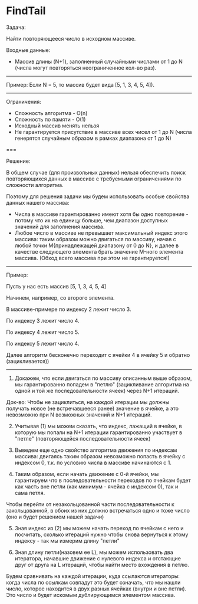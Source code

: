 # FindTail

Задача:

Найти повторяющееся число в исходном массиве.

Входные данные:
 * Массив длины (N+1), заполненный случайными числами от 1 до N (числа могут повторяться неограниченное кол-во раз).

***
Пример:
Если N = 5, то массив будет вида [5, 1, 3, 4, 5, 4]).
***

Ограничения:

 * Сложность алгоритма - O(n)
 * Сложность по памяти - O(1)
 * Исходный массив менять нельзя
 * Не гарантируется присутствие в массиве всех чисел от 1 до N (числа генерятся случайным образом в рамках диапазона от 1 до N)
 
===

Решение: 

В общем случае (для произвольных данных) нельзя обеспечить поиск повторяющихся данных в массиве с требуемыми ограничениями по сложности алгоритма.

Поэтому для решения задачи мы будем использовать особые свойства данных нашего массива:
 * Числа в массиве гарантированно имеют хотя бы одно повторение - потому что их на единицу больше, чем диапазон доступных значений для заполнения массива.
 * Любое число в массиве не превышает максимальный индекс этого массива: таким образом можно двигаться по массиву, начав с любой точки M{принадлежащей диапазону от 0 до N}, и далее в качестве следующего элемента брать значение M-ного элемента массива. (Обход всего массива при этом не гарантируется!)

***
Пример: 

Пусть у нас есть массив [5, 1, 3, 4, 5, 4]

Начинем, например, со второго элемента. 

В массиве-примере по индексу 2 лежит число 3.

По индексу 3 лежит число 4.

По индексу 4 лежит число 5.

По индексу 5 лежит число 4.

Далее алгоритм бесконечно переходит с ячейки 4 в ячейку 5 и обратно (зацикливается))
***

1) Докажем, что если двигаться по массиву описанным выше образом, мы гарантированно попадем в "петлю" (зацикливание алгоритма на одной и той же последовательности ячеек) через N+1 итераций.

Док-во: Чтобы не зациклиться, на каждой итерации мы должны получать новое (не встречавшееся ранее) значение в ячейке, а это невозможно при N возможных значений и N+1 итераций.

2) Учитывая (1) мы можем сказать, что индекс, лажащий в ячейке, в которую мы попали на N+1 итерации гарантированно участвует в "петле" (повторяющейся последовательности ячеек)

3) Выведем еще одно свойство алгоритма движения по индексам массива: двигаясь таким образом невозможно попасть в ячейку с индексом 0, т.к. по условию числа в массиве начинаются с 1.

4) Таким образом, если начать движение с 0-й ячейки, мы гарантируем что в последовательности переходов по ячейкам будет как часть вне петли (как минимум - ячейка с индексом 0), так и сама петля.

Чтобы перейти от незакольцованной части последовательности к закольцованной, в обоих из них должно встречаться одно и тоже число (оно и будет решением нашей задачи)

5) Зная индекс из (2) мы можем начать переход по ячейкам с него и посчитать, сколько итераций нужно чтобы снова вернуться к этому индексу - так мы измерим длину "петли"

6) Зная длину петли(назовем ее L), мы можем использовать два итератора, начавшие движение с нулевого индекса и отстающие друг от друга на L итераций, чтобы найти место вхождения в петлю. 

Будем сравнивать на каждой итерации, куда ссылаются итераторы: когда числа по ссылкам совпадут это будет означать, что мы нашли число, которое находится в двух разных ячейках (внутри и вне петли). Это число и будет искомым дублирующимся элементом массива.
